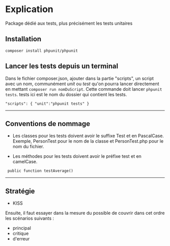 # Explication

Package dédié aux tests, plus précisément les tests unitaires

## Installation

`composer install phpunit/phpunit`

## Lancer les tests depuis un terminal

Dans le fichier composer.json, ajouter dans la partie "scripts", un script avec un nom, communément *unit* ou *test* qu'on pourra lancer directement en mettant `composer run nomDuScript`.
Cette commande doit lancer `phpunit tests`. tests ici est le nom du dossier qui contient les tests.

`
"scripts": {
    "unit":"phpunit tests"
}
`

---

## Conventions de nommage

- Les classes pour les tests doivent avoir le suffixe Test et en PascalCase. Exemple, PersonTest pour le nom de la classe et PersonTest.php pour le nom du fichier.

- Les méthodes pour les tests doivent avoir le préfixe test et en camelCase.

` public function testAverage()`

---

## Stratégie

- KISS

Ensuite, il faut essayer dans la mesure du possible de couvrir dans cet ordre les scénarios suivants : 
- principal
- critique
- d'erreur
